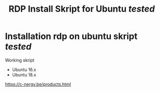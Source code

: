 ﻿---
layout: post
title: RDP Install Skript for Ubuntu *tested* 
categories: [Linux]
tags: [Ubuntu, RDP, Skript]
--- 

# Installation rdp on ubuntu skript  *tested* 

Working skript 

- Ubuntu 16.x
- Ubuntu 18.x


<https://c-nergy.be/products.html>

